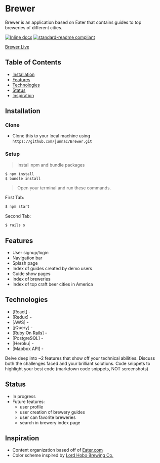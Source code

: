 # Brewer

Brewer is an application based on Eater that contains guides to top breweries of different cities.

[![Inline docs](http://inch-ci.org/github/junnac/brewer.svg?branch=master)](http://inch-ci.org/github/junnac/brewer)  [![standard-readme compliant](https://img.shields.io/badge/readme%20style-standard-brightgreen.svg?style=flat-square)](https://github.com/junnac/brewer) 

<a href="https://junnac-brewer.herokuapp.com/#/">Brewer Live</a>

## Table of Contents

* [Installation](#installation)
* [Features](#features)
* [Technologies](#technologies)
* [Status](#status)
* [Inspiration](#inspiration)

## <a name="Installation">Installation</a>
### Clone
* Clone this to your local machine using `https://github.com/junnac/Brewer.git`
### Setup
> Install npm and bundle packages
```sh
$ npm install
$ bundle install
```

> Open your terminal and run these commands.

First Tab:
```sh
$ npm start
```

Second Tab:
```sh
$ rails s
```

## <a name="features">Features</a>
* User signup/login
* Navigation bar
* Splash page
* Index of guides created by demo users
* Guide show pages
* Index of breweries
* Index of top craft beer cities in America

## <a name="technologies">Technologies</a>
* [React] -
* [Redux] -
* [AWS] -
* [jQuery] - 
* [Ruby On Rails] - 
* [PostgreSQL] -
* [Heroku] -
* [Mapbox API] - 

Delve deep into ~2 features that show off your technical abilities. Discuss both the challenges faced and your brilliant solutions.
Code snippets to highlight your best code (markdown code snippets, NOT screenshots)

## <a name="status">Status</a>
* In progress
* Future features:
  * user profile
  * user creation of brewery guides
  * user can favorite breweries
  * search in brewery index page

## <a name="inspiration">Inspiration</a>
* Content organization based off of <a href="https://www.eater.com/">Eater.com</a>
* Color scheme inspired by <a href="https://lordhobobrewing.com/">Lord Hobo Brewing Co.</a>
